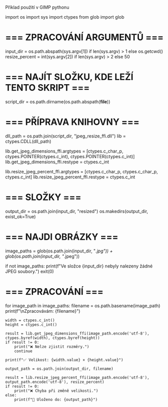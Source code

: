 Příklad použití v GIMP pythonu

import os
import sys
import ctypes
from glob import glob

# === ZPRACOVÁNÍ ARGUMENTŮ ===
input_dir = os.path.abspath(sys.argv[1]) if len(sys.argv) > 1 else os.getcwd()
resize_percent = int(sys.argv[2]) if len(sys.argv) > 2 else 50

# === NAJÍT SLOŽKU, KDE LEŽÍ TENTO SKRIPT ===
script_dir = os.path.dirname(os.path.abspath(__file__))

# === PŘÍPRAVA KNIHOVNY ===
dll_path = os.path.join(script_dir, "jpeg_resize_ffi.dll")
lib = ctypes.CDLL(dll_path)

lib.get_jpeg_dimensions_ffi.argtypes = [ctypes.c_char_p, ctypes.POINTER(ctypes.c_int), ctypes.POINTER(ctypes.c_int)]
lib.get_jpeg_dimensions_ffi.restype = ctypes.c_int

lib.resize_jpeg_percent_ffi.argtypes = [ctypes.c_char_p, ctypes.c_char_p, ctypes.c_int]
lib.resize_jpeg_percent_ffi.restype = ctypes.c_int

# === SLOŽKY ===
output_dir = os.path.join(input_dir, "resized")
os.makedirs(output_dir, exist_ok=True)

# === NAJDI OBRÁZKY ===
image_paths = glob(os.path.join(input_dir, "*.jpg")) + glob(os.path.join(input_dir, "*.jpeg"))

if not image_paths:
    print(f"Ve složce {input_dir} nebyly nalezeny žádné JPEG soubory.")
    exit(0)

# === ZPRACOVÁNÍ ===
for image_path in image_paths:
    filename = os.path.basename(image_path)
    print(f"\nZpracovávám: {filename}")

    width = ctypes.c_int()
    height = ctypes.c_int()

    result = lib.get_jpeg_dimensions_ffi(image_path.encode('utf-8'), ctypes.byref(width), ctypes.byref(height))
    if result != 0:
        print("❌ Nelze zjistit rozměry.")
        continue

    print(f"✅ Velikost: {width.value} × {height.value}")

    output_path = os.path.join(output_dir, filename)

    result = lib.resize_jpeg_percent_ffi(image_path.encode('utf-8'), output_path.encode('utf-8'), resize_percent)
    if result != 0:
        print("❌ Chyba při změně velikosti.")
    else:
        print(f"💾 Uloženo do: {output_path}")
